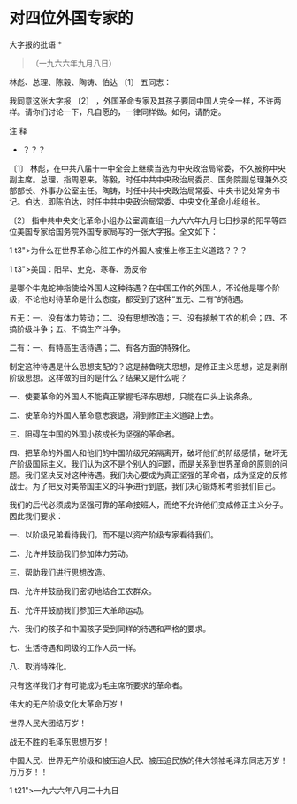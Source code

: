 #  对四位外国专家的  
大字报的批语  *

> （一九六六年九月八日）

林彪、总理、陈毅、陶铸、伯达  〔1〕  五同志：

我同意这张大字报  〔2〕  ，外国革命专家及其孩子要同中国人完全一样，不许两样。请你们讨论一下，凡自愿的，一律同样做。如何，请酌定。

注 释

*  ？？？ 

〔1〕
林彪，在中共八届十一中全会上继续当选为中央政治局常委，不久被称中央副主席。总理，指周恩来。陈毅，时任中共中央政治局委员、国务院副总理兼外交部部长、外事办公室主任。陶铸，时任中共中央政治局常委、中央书记处常务书记。伯达，即陈伯达，时任中共中央政治局常委、中央文化革命小组组长。

〔2〕  指中共中央文化革命小组办公室调查组一九六六年九月七日抄录的阳早等四位美国专家给国务院外国专家局写的一张大字报。全文如下：

1 t3">为什么在世界革命心脏工作的外国人被推上修正主义道路？？？

1 t3">美国：阳早、史克、寒春、汤反帝

是哪个牛鬼蛇神指使给外国人这种待遇？在中国工作的外国人，不论他是哪个阶级，不论他对待革命是什么态度，都受到了这种“五无、二有”的待遇。

五无：一、没有体力劳动；二、没有思想改造；三、没有接触工农的机会；四、不搞阶级斗争；五、不搞生产斗争。

二有：一、有特高生活待遇；二、有各方面的特殊化。

制定这种待遇是什么思想支配的？这是赫鲁晓夫思想，是修正主义思想，这是剥削阶级思想。这样做的目的是什么？结果又是什么呢？

一、使要革命的外国人不能真正掌握毛泽东思想，只能在口头上说条条。

二、使革命的外国人革命意志衰退，滑到修正主义道路上去。

三、阻碍在中国的外国小孩成长为坚强的革命者。

四、把革命的外国人和他们的中国阶级兄弟隔离开，破坏他们的阶级感情，破坏无产阶级国际主义。我们认为这不是个别人的问题，而是关系到世界革命的原则的问题。我们坚决反对这种待遇。我们决心要成为真正坚强的革命者，成为坚定的反修战士。为了把反对美帝国主义的斗争进行到底，我们决心锻炼和考验我们自己。

我们的后代必须成为坚强可靠的革命接班人，而绝不允许他们变成修正主义分子。因此我们要求：

一、以阶级兄弟看待我们，而不是以资产阶级专家看待我们。

二、允许并鼓励我们参加体力劳动。

三、帮助我们进行思想改造。

四、允许并鼓励我们密切地结合工农群众。

五、允许并鼓励我们参加三大革命运动。

六、我们的孩子和中国孩子受到同样的待遇和严格的要求。

七、生活待遇和同级的工作人员一样。

八、取消特殊化。

只有这样我们才有可能成为毛主席所要求的革命者。

伟大的无产阶级文化大革命万岁！

世界人民大团结万岁！

战无不胜的毛泽东思想万岁！

中国人民、世界无产阶级和被压迫人民、被压迫民族的伟大领袖毛泽东同志万岁！万万岁！！

1 t21">一九六六年八月二十九日

  

